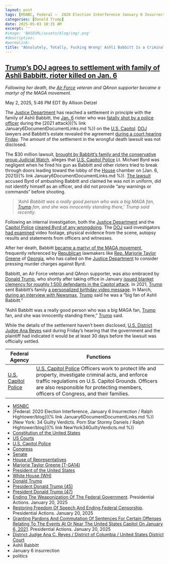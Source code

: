 ```yaml
---
layout: post
tags: [MSNBC, Federal –  2020 Election Interference January 6 Insurrection / Ralph Hightower/blog, New York –  34 Guilty Verdicts. Porn Star Stormy Daniels / Ralph Hightower/blog, Constitution of the United States, US Courts, U.S. Capitol Police, Congress, Senate, House of Representatives, Marjorie Taylor Greene (T-GA14), President of the United States, White House (WH), Donald Trump, President Donald Trump (45), President Donald Trump (47), Ending The Weaponization Of The Federal Government. Presidential Actions. January 20 2025, Restoring Freedom Of Speech And Ending Federal Censorship. Presidential Actions. January 20 2025, Granting Pardons And Commutation Of Sentences For Certain Offenses Relating To The Events At Or Near The United States Capitol On January 6 2021. Presidential Actions. January 20 2025, District Judge Ana C. Reyes / District of Columbia / United States District Court, Ashli Babbitt, January 6 insurrection, politics]
categories: [Donald Trump]
date: 2025-05-03 10:35 AM
excerpt: ''
#image: 'BASEURL/assets/blog/img/.png'
#description:
#permalink:
title: "Absolutely, Totally, Fucking Wrong! Ashli Babbitt Is a Criminal, Not a Martyr!"
---
```


## [Trump’s DOJ agrees to settlement with family of Ashli Babbitt, rioter killed on Jan. 6](https://www.msnbc.com/top-stories/latest/ashli-babbitt-settlement-jan-6-trump-doj-rcna204525)

*Following her death, the [Air Force](https://www.af.mil/) veteran and QAnon supporter became a martyr of the MAGA movement.*

May 2, 2025, 5:46 PM EDT
By Allison Detzel

The [Justice Department](https://www.justice.gov/) has reached a settlement in principle with the family of Ashli Babbitt, the [Jan. 6](https://www.msnbc.com/rachel-maddow-show/maddowblog/trumps-justice-department-backs-reimbursements-jan-6-criminals-rcna200590) rioter who was [fatally shot by a police officer](https://www.msnbc.com/top-stories/latest/ashli-babbitt-shooting-video-sullivan-video-rcna149675) during the [2021 attack]({% link January6DocumentDocumentLinks.md %}) on the [U.S. Capitol](https://www.congress.gov/). [DOJ](https://www.justice.gov/) lawyers and Babbitt’s estate revealed the agreement [during a court hearing Friday](https://storage.courtlistener.com/recap/gov.uscourts.dcd.269659/gov.uscourts.dcd.269659.54.0.pdf). The amount of the settlement in the wrongful death lawsuit was not disclosed.

The \$30 million lawsuit, [brought by Babbitt’s family and the conservative group Judicial Watch](https://www.nbcnews.com/politics/justice-department/jan-6-participant-ashli-babbitts-husband-conservative-group-file-wrong-rcna132576), alleges that [U.S. Capitol Police](https://www.uscp.gov/) Lt. Michael Byrd was negligent when he fired his gun as Babbitt and other rioters tried to break through doors leading toward the lobby of the [House](https://www.house.gov/) chamber on [Jan. 6, 2021]({% link January6DocumentDocumentLinks.md %}). [The lawsuit](https://www.judicialwatch.org/wp-content/uploads/2024/01/Estate-of-Ashli-Babbitt-and-Arron-Babbitt-et-al.-v.-U.S.A.pdf) accused Byrd of ambushing Babbitt and claimed he was not in uniform, did not identify himself as an officer, and did not provide “any warnings or commands” before shooting.

> *‘Ashli Babbitt was a really good person who was a big MAGA fan, [Trump](https://www.donaldjtrump.com/) fan, and she was innocently standing there,’ Trump said recently.*

Following an internal investigation, both the [Justice Department](https://www.justice.gov/) and the [Capitol Police](https://www.uscp.gov/) [cleared Byrd of any wrongdoing](https://www.nbcnews.com/news/us-news/officer-who-shot-ashli-babbitt-during-capitol-riot-breaks-silence-n1277736). The [DOJ](https://www.justice.gov/) said investigators [had examined](https://www.justice.gov/usao-dc/pr/department-justice-closes-investigation-death-ashli-babbitt) video footage, physical evidence from the scene, autopsy results and statements from officers and witnesses.

After her death, Babbitt [became a martyr of the MAGA movement](https://www.msnbc.com/all-in/watch/how-jan-6-rioter-ashli-babbitt-became-a-maga-martyr-167027269719), frequently referenced by [Republican](https://www.gop.com/) lawmakers like [Rep. Marjorie Taylor Greene](https://www.rawstory.com/marjorie-taylor-greene-ashli-babbit/) of [Georgia](https://www.georgia.go/), who has called on the [Justice Department](https://www.justice.gov/) to consider pressing murder charges against Byrd.

Babbitt, an Air Force veteran and QAnon supporter, was also embraced by [Donald Trump](https://www.msnbc.com/donald-trump), who shortly after taking office in January [issued blanket clemency for roughly 1,500 defendants in the Capitol attack](https://www.whitehouse.gov/presidential-actions/2025/01/granting-pardons-and-commutation-of-sentences-for-certain-offenses-relating-to-the-events-at-or-near-the-united-states-capitol-on-january-6-2021/). In 2021, [Trump](https://www.donaldjtrump.com/) sent Babbitt’s family [a personalized birthday video message](https://www.msnbc.com/opinion/trump-s-ashli-babbitt-birthday-video-shows-how-he-hopes-n1281255). In March, [during an interview with Newsmax](https://www.independent.co.uk/news/world/americas/us-politics/trump-ashli-babbitt-january-6-michael-byrd-b2721722.html), [Trump](https://www.donaldjtrump.com/) said he was a “big fan of Ashli Babbitt.”

“Ashli Babbitt was a really good person who was a big MAGA fan, [Trump](https://www.donaldjtrump.com/) fan, and she was innocently standing there,” [Trump](https://www.donaldjtrump.com/) said.

While the details of the settlement haven’t been disclosed, [U.S. District](https://www.dcd.uscourts.gov/) [Judge Ana Reyes](https://www.dcd.uscourts.gov/content/district-judge-ana-c-reyes) said during Friday’s hearing that the government and the plaintiff had indicated it would be at least 30 days before the lawsuit was officially settled.

| Federal Agency | Functions |
|---|---|
| [U.S. Capitol Police](https://www.uscp.gov/) | [U.S. Capitol Police](https://www.uscp.gov/) Officers work to protect life and property, investigate criminal acts, and enforce traffic regulations on U.S. Capitol Grounds. Officers are also responsible for protecting members, officers of Congress, and their families. |

- [MSNBC](https://www.msnbc.com/)
- [Federal: 2020 Election Interference, January 6 Insurrection / Ralph Hightower/blog]({% link January6DocumentDocumentLinks.md %})
- [New York: 34 Guilty Verdicts. Porn Star Stormy Daniels / Ralph Hightower/blog]({% link NewYork34GuiltyVerdicts.md %})
- [Constitution of the United States](https://constitution.congress.gov/)
- [US Courts](https://www.uscourts.gov/)
- [U.S. Capitol Police](https://www.uscp.gov/)
- [Congress](https://www.congress.gov/)
- [Senate](https://www.senate.gov/)
- [House of Representatives](https://www.house.gov/)
- [Marjorie Taylor Greene (T-GA14)](https://greene.house.gov/)
- [President of the United States](https://www.whitehouse.gov/)
- [White House (WH)](https://www.whitehouse.gov/)
- [Donald Trump](https://www.donaldjtrump.com/)
- [President Donald Trump (45)](https://trumpwhitehouse.archives.gov/)
- [President Donald Trump (47)](https://www.whitehouse.gov/administration/donald-j-trump/)
- [Ending The Weaponization Of The Federal Government](https://www.whitehouse.gov/presidential-actions/2025/01/ending-the-weaponization-of-the-federal-government/). Presidential Actions. January 20, 2025
- [Restoring Freedom Of Speech And Ending Federal Censorship](https://www.whitehouse.gov/presidential-actions/2025/01/restoring-freedom-of-speech-and-ending-federal-censorship/). Presidential Actions. January 20, 2025
- [Granting Pardons And Commutation Of Sentences For Certain Offenses Relating To The Events At Or Near The United States Capitol On January 6, 2021](https://www.whitehouse.gov/presidential-actions/2025/01/granting-pardons-and-commutation-of-sentences-for-certain-offenses-relating-to-the-events-at-or-near-the-united-states-capitol-on-january-6-2021/). Presidential Actions. January 20, 2025
- [District Judge Ana C. Reyes / District of Columbia / United States District Court](https://www.dcd.uscourts.gov/content/district-judge-ana-c-reyes)
- Ashli Babbitt 
- January 6 insurrection 
- politics 

